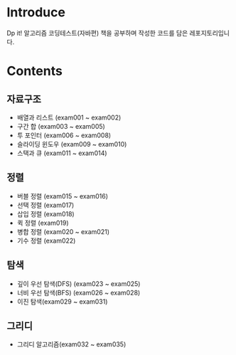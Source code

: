 # Introduce
Dp it! 알고리즘 코딩테스트(자바편) 책을 공부하며 작성한 코드를 담은 레포지토리입니다.

# Contents

## 자료구조

- 배열과 리스트 (exam001 ~ exam002)
- 구간 합 (exam003 ~ exam005)
- 투 포인터 (exam006 ~ exam008)
- 슬라이딩 윈도우 (exam009 ~ exam010)
- 스택과 큐 (exam011 ~ exam014)

## 정렬

- 버블 정렬 (exam015 ~ exam016)
- 선택 정렬 (exam017)
- 삽입 정렬 (exam018)
- 퀵 정렬 (exam019)
- 병합 정렬 (exam020 ~ exam021)
- 기수 정렬 (exam022)

## 탐색

- 깊이 우선 탐색(DFS) (exam023 ~ exam025)
- 너비 우선 탐색(BFS) (exam026 ~ exam028)
- 이진 탐색(exam029 ~ exam031)

## 그리디

- 그리디 알고리즘(exam032 ~ exam035)
